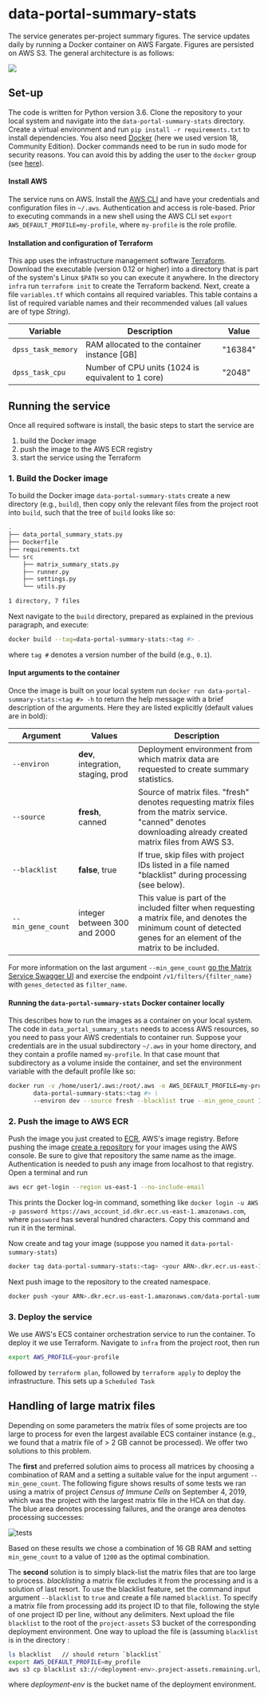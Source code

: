 # data-portal-summary-stats

The service generates per-project summary figures. The service updates daily by running 
a Docker container on AWS Fargate. Figures are persisted on AWS S3. The general
architecture is as follows:

![](./illustrations/spec_v4.png)

## Set-up
The code is written for Python version 3.6. Clone the repository to your local system and 
navigate into the `data-portal-summary-stats` directory. Create a virtual environment
and run `pip install -r requirements.txt` to install dependencies. You also need 
[Docker](https://www.docker.com) (here
we used version 18, Community Edition). Docker commands need to be run in sudo mode for 
security reasons. You can avoid this by adding the user to the `docker` group 
(see [here](https://linoxide.com/linux-how-to/use-docker-without-sudo-ubuntu/)). 

#### Install AWS
The service runs on AWS. Install the [AWS CLI](https://docs.aws.amazon.com/cli/latest/userguide/install-linux.html)
 and have your credentials and configuration files in `~/.aws`. Authentication and access is 
 role-based. Prior to executing commands  in a new shell using the AWS CLI set 
 `export AWS_DEFAULT_PROFILE=my-profile`, where `my-profile` is the role profile. 

#### Installation and configuration of Terraform
This app uses the infrastructure management software [Terraform](https://learn.hashicorp.com/terraform/getting-started/install.html).
 Download the executable (version 0.12 
or higher) into a directory that is part of the system's Linux `$PATH` so you can execute it 
anywhere. In the directory `infra` run `terraform init` to create the Terraform backend. 
Next, create a file `variables.tf` which contains all required variables. This table contains
a list of required variable names and their recommended values (all values are of type _String_).
 
| Variable | Description | Value |
| --- | --- | --- |
| `dpss_task_memory` | RAM allocated to the container instance [GB] | "16384" |
| `dpss_task_cpu` | Number of CPU units (1024 is equivalent to 1 core)| "2048" |

## Running the service

Once all required software is install, the basic steps to start the service are
1. build the Docker image
2. push the image to the AWS ECR registry
3. start the service using the Terraform

### 1. Build the Docker image
To build the Docker image `data-portal-summary-stats` create a new directory (e.g., `build`), 
then copy only the relevant files from the project root into `build`,
such that the tree of `build` looks like so:
```bash
.
├── data_portal_summary_stats.py
├── Dockerfile
├── requirements.txt
└── src
    ├── matrix_summary_stats.py
    ├── runner.py
    ├── settings.py
    └── utils.py

1 directory, 7 files
```

 Next navigate to the `build` directory, prepared as explained in the previous paragraph, and
 execute:
```bash
docker build --tag=data-portal-summary-stats:<tag #> .
```
where `tag #` denotes a version number of the build (e.g., `0.1`).

#### Input arguments to the container

Once the image is built on your local system run 
`docker run data-portal-summary-stats:<tag #> -h` to 
return the help message with a brief description of the arguments. Here they are
listed explicitly (default values are in bold):

| Argument | Values | Description |
| --- | --- | --- |
| `--environ` | **dev**, integration, staging, prod | Deployment environment from which matrix data are requested to create summary statistics. |
| `--source` | **fresh**, canned | Source of matrix files. "fresh" denotes requesting matrix files from the matrix service. "canned" denotes downloading already created matrix files from AWS S3. |
| `--blacklist` | **false**, true | If true, skip files with project IDs listed in a file named "blacklist" during processing (see below).
| `--min_gene_count` | integer between 300 and 2000| This value is part of the included filter when requesting a matrix file, and denotes the minimum count of detected genes for an element of the matrix to be included. |

For more information on the last argument `--min_gene_count` [go the Matrix Service Swagger UI](https://matrix.staging.data.humancellatlas.org/)
and exercise the endpoint `/v1/filters/{filter_name}` with `genes_detected` as `filter_name`.   

#### Running the `data-portal-summary-stats` Docker container locally

This describes how to run the images as a container on your local system. The code in 
`data_portal_summary_stats` needs to access AWS resources, so you need to pass your AWS
 credentials to container run. Suppose your credentials are in the usual subdirectory `~/.aws` 
 in your home directory, and they contain a profile named `my-profile`. In that case mount that 
 subdirectory as a volume inside the container, and set the environment variable with the default 
 profile like so:
```bash
docker run -v /home/user1/.aws:/root/.aws -e AWS_DEFAULT_PROFILE=my-profile \
       data-portal-summary-stats:<tag #> \ 
       --environ dev --source fresh --blacklist true --min_gene_count 1200
```

### 2. Push the image to AWS ECR
Push the image you just created to [ECR](https://aws.amazon.com/ecr/), AWS's image registry. Before
pushing the image [create a repository](https://console.aws.amazon.com/ecr/repositories) for 
your images using the AWS console. Be sure to give that repository the same name as the image.
Authentication is needed to push any image from localhost to that registry. Open a terminal and run

```bash
aws ecr get-login --region us-east-1 --no-include-email
```
This prints the Docker log-in command, something like 
`docker login -u AWS -p password https://aws_account_id.dkr.ecr.us-east-1.amazonaws.com`, where 
`password` has several hundred characters. Copy this command and run it in the terminal. 

Now create and tag your image (suppose you named it `data-portal-summary-stats`)
```bash
docker tag data-portal-summary-stats:<tag> <your ARN>.dkr.ecr.us-east-1.amazonaws.com/data-portal-summary-stats:<tag>
```

Next push image to the repository to the created namespace.
```bash
docker push <your ARN>.dkr.ecr.us-east-1.amazonaws.com/data-portal-summary-stats:<tag>
```

### 3. Deploy the service
We use AWS's ECS container orchestration service to run the container. To deploy it we use 
Terraform. Navigate to `infra` from the project root, then run 
```bash
export AWS_PROFILE=your-profile
```
followed by `terraform plan`, followed by `terraform apply` to deploy the infrastructure. This sets
up a `Scheduled Task`

## Handling of large matrix files
Depending on some parameters the matrix files of some projects are too large to process for even the largest available ECS 
container instance (e.g., we found that a matrix file of > 2 GB cannot be processed). We offer
 two solutions to this problem. 
 
The **first** and preferred solution aims to
 process all matrices by choosing a combination of RAM and a setting a suitable 
 value for the input
 argument `--min_gene_count`. The following figure shows results of some tests we ran using
 a matrix of project _Census of Immune Cells_ on September 4, 2019, which was the project with 
 the largest matrix file in the HCA on that day. The blue area denotes processing failures, and the 
 orange area denotes processing successes:
  
  ![tests](./illustrations/large-file-experiment_figure.png)
  
Based on these results we chose a combination of 16 GB RAM and setting `min_gene_count` to 
a value of `1200` as the optimal combination. 
 
The **second** solution is to simply black-list the matrix files that are too large to
 process. _blacklisting_
 a matrix file excludes it from the processing and is a solution of last resort. To use 
 the blacklist feature, set the command input argument `--blacklist` to `true` and create a 
 file named `blacklist`. To specify a matrix file from processing add its project ID to 
 that file, following the style of one project ID per line, without any delimiters. Next
 upload the file `blacklist` to the root of the `project-assets` S3 bucket of the corresponding
 deployment environment. One way to upload the file is (assuming `blacklist` is in the 
 directory :
 ```bash
 ls blacklist   // should return `blacklist`
 export AWS_DEFAULT_PROFILE=my_profile
 aws s3 cp blacklist s3://<deployment-env>.project-assets.remaining.url/ 
```
where _deployment-env_ is the bucket name of the deployment environment.  